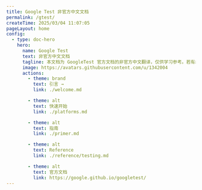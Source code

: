 ```yaml
---
title: Google Test 非官方中文文档
permalink: /gtest/
createTime: 2025/03/04 11:07:05
pageLayout: home
config:
  - type: doc-hero
    hero:
      name: Google Test
      text: 非官方中文文档
      tagline: 本文档为 GoogleTest 官方文档的非官方中文翻译，仅供学习参考。若有歧义，请以官方文档为准。
      image: https://avatars.githubusercontent.com/u/1342004
      actions:
        - theme: brand
          text: 引言 →
          link: ./welcome.md

        - theme: alt
          text: 快速开始 
          link: ./platforms.md

        - theme: alt
          text: 指南
          link: ./primer.md

        - theme: alt
          text: Reference
          link: ./reference/testing.md

        - theme: alt
          text: 官方文档
          link: https://google.github.io/googletest/
---
```

